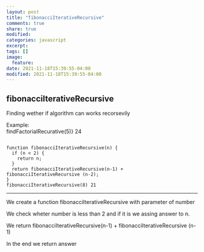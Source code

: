 ```yaml
---
layout: post
title: "fibonacciIterativeRecursive"
comments: true
share: true
modified:
categories: javascript
excerpt:
tags: []
image:
  feature:
date: 2021-11-18T15:39:55-04:00
modified: 2021-11-18T15:39:55-04:00
---
```


## fibonacciIterativeRecursive

Finding wether if algorithm can works recorsevily

Example:<br>
findFactorialRecurative(5)} 24  <br>




~~~

function fibonacciIterativeRecursive(n) {
  if (n < 2) {
    return n;
  }
  return fibonacciIterativeRecursive(n-1) + fibonacciIterativeRecursive (n-2);
}
fibonacciIterativeRecursive(8) 21

~~~
___

We create a function fibonacciIterativeRecursive with parameter of number <br>

We check wheter number is less than 2 and if it is we assing answer to n.<br>

We return fibonacciIterativeRecursive(n-1) + fibonacciIterativeRecursive (n-1) <br>

In the end we return answer

